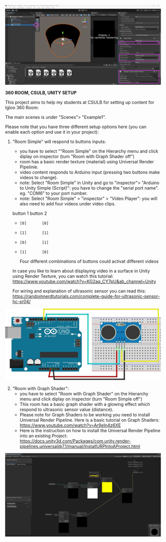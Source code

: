
![Alt Text](UnityScreenshot01.png)


**360 ROOM, CSULB, UNITY SETUP**



This project aims to help my students at CSULB for setting up content for Igloo 360 Room:

The main scenes is under "Scenes"> "Example1". 

Please note that you have three different setup options here (you can enable each option and use it in your project):


1. "Room Simple" will respond to buttons inputs:
    - you have to select ""Room Simple" on the Hierarchy menu and click diplay on inspector (turn "Room with Graph Shader off")
    - room has a basic render texture (material) using Universal Render Pipelinie.
    - video content responds to Arduino input (pressing two buttons make videos to change). 
    - note: Select "Room Simple" in Unity and go to "inspector"> "Arduino to Unity Simple (Script)": you have to change the "serial port name". eg. "COM6" to your port number.
    - note: Select "Room Simple" > "inspector" > "Video Player": you will also need to add four videos under video clips. 
    
    button 1 button 2
   -     [0]       [0]
   -     [1]       [1]
   -     [0]       [1]
   -     [1]       [0] 
       Four different combinations of buttons could activat different videos 


    In case you like to learn about displaying video in a surface in Unity using Render Texture, you can watch this tutorial: https://www.youtube.com/watch?v=KG2aq_CY7pU&ab_channel=Unity

    For wiring and explanation of ultrasonic sensor you can read this: https://randomnerdtutorials.com/complete-guide-for-ultrasonic-sensor-hc-sr04/

![GraphShader](arduinoUltrasonic.png)


2. "Room with Graph Shader": 
    - you have to select "Room with Graph Shader" on the Hierarchy menu and click diplay on inspector (turn "Room Simple off")
    - This room has a basic graph shader with a glowing effect which respond to ultrasonic sensor value (distance). 
    - Please note for Graph Shaders to be working you need to install Universal Render Pipeline. Here is a basic tutorial on Graph Shaders: https://www.youtube.com/watch?v=Ar9eIn4z6XE
    - Here is the instruction on how to install the Universal Render Pipeline into an existing Project: https://docs.unity3d.com/Packages/com.unity.render-pipelines.universal@7.1/manual/InstallURPIntoAProject.html

![GraphShader](UnityScreenshot02.png)

